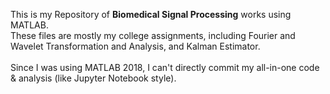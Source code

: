 This is my Repository of **Biomedical Signal Processing** works using MATLAB.<br>
These files are mostly my college assignments, including Fourier and Wavelet Transformation and Analysis, and Kalman Estimator.<br><br>
Since I was using MATLAB 2018, I can't directly commit my all-in-one code & analysis (like Jupyter Notebook style).
